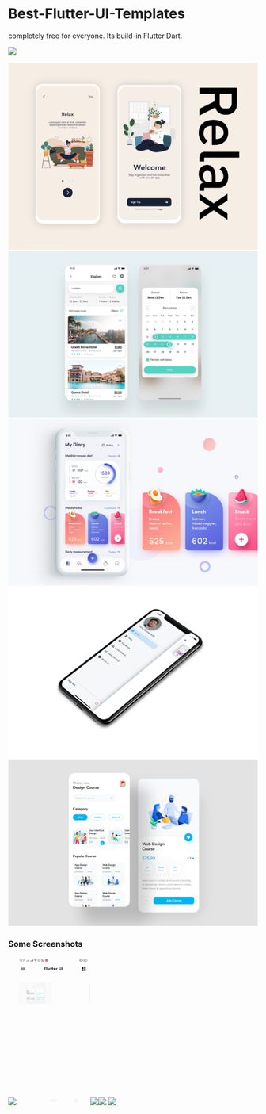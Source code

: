 # Best-Flutter-UI-Templates

completely free for everyone. Its build-in Flutter Dart.

<a href="https://www.buymeacoffee.com/pdev"><img src="https://cdn.buymeacoffee.com/buttons/v2/default-yellow.png" height="60"></a>

![Image](best_flutter_ui_templates/assets/introduction_animation/introduction_animation.png)
![Image](best_flutter_ui_templates/assets/hotel/hotel_booking.png)
![Image](best_flutter_ui_templates/assets/fitness_app/fitness_app.png)
![Image](images/custom_drawer.png)
![Image](best_flutter_ui_templates/assets/design_course/design_course.png)

### Some Screenshots

<img src="images/introduction_animation.gif" height="300em"><img src="images/hotel_booking.gif" height="300em"><img src="images/custom_drawer.gif" height="300em"><img src="images/fitness_app.gif" height="300em" /> <img src="images/design_course.gif" height="300em" />
